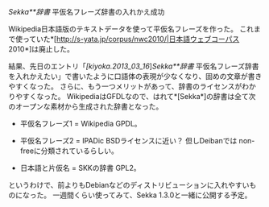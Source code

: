 *Sekka**辞書* 平仮名フレーズ辞書の入れかえ成功

Wikipedia日本語版のテキストデータを使って平仮名フレーズを作った。
これまで使っていた*[http://s-yata.jp/corpus/nwc2010/|日本語ウェブコーパス 2010*]は廃止した。

結果、先日のエントリ「*[kiyoka.2013_03_16*]*Sekka**辞書* 平仮名フレーズ辞書を入れかえたい」で書いたように口語体の表現が少なくなり、固めの文章が書きやすくなった。
さらに、もう一つメリットがあって、辞書のライセンスがわかりやすくなった。
WikipediaはGFDLなので、はれて*[Sekka*]の辞書は全て次のオープンな素材から生成された辞書となった。

- 平仮名フレーズ1 = Wikipedia
GPDL。

- 平仮名フレーズ2 = IPADic 
BSDライセンスに近い？ 但しDeibanでは non-freeに分類されているらしい。

- 日本語と片仮名  = SKKの辞書
GPL2。

というわけで、前よりもDebianなどのディストリビューションに入れやすいものになった。
一週間くらい使ってみて、Sekka 1.3.0と一緒に公開する予定。
